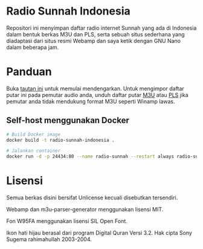 # Radio Sunnah Indonesia

Repositori ini menyimpan daftar radio internet Sunnah yang ada di Indonesia
dalam bentuk berkas M3U dan PLS, serta sebuah situs sederhana yang diadaptasi
dari situs resmi Webamp dan saya ketik dengan GNU Nano dalam beberapa jam.

# Panduan

Buka [tautan ini](https://fathonix.net/radio-sunnah) untuk memulai
mendengarkan. Untuk mengimpor daftar putar ini pada pemutar audio anda, unduh
daftar putar [M3U](assets/playlists/radio-sunnah-indonesia.m3u) atau
[PLS](assets/playlists/radio-sunnah-indonesia.pls) jika pemutar anda tidak
mendukung format M3U seperti Winamp lawas.

## Self-host menggunakan Docker

```bash
# Build Docker image
docker build -t radio-sunnah-indonesia .

# Jalankan container
docker run -d -p 24434:80 --name radio-sunnah --restart always radio-sunnah-indonesia
```

# Lisensi

Semua berkas disini bersifat Unlicense kecuali disebutkan tersendiri.

Webamp dan m3u-parser-generator menggunakan lisensi MIT.

Fon W95FA menggunakan lisensi SIL Open Font.

Ikon hati hijau berasal dari program Digital Quran Versi 3.2.
Hak cipta Sony Sugema rahimahullah 2003-2004.
